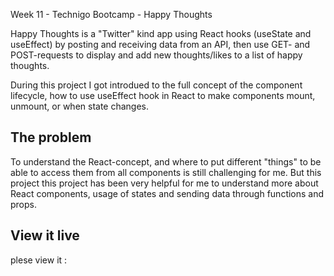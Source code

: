 Week 11 - Technigo Bootcamp - Happy Thoughts

Happy Thoughts is a "Twitter" kind app using React hooks (useState and useEffect) by posting and receiving data from an API, then use GET- and POST-requests to display and add new thoughts/likes to a list of happy thoughts. 

During this project I got introdued to the full concept of the component lifecycle, how to use useEffect hook in React to make  components mount, unmount, or when state changes.

## The problem

To understand the React-concept, and where to put different "things" to be able to access them from all components is still challenging for me. But this project this project has been very helpful for me to understand more about React components, usage of states and sending data through functions and props.

## View it live

plese view it : 
